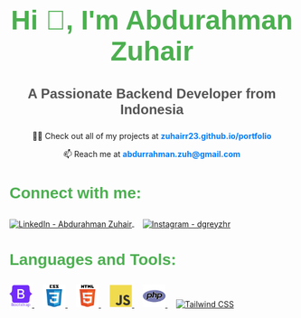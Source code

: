 <h1 align="center" style="font-size: 3rem; color: #4CAF50;">Hi 👋, I'm Abdurahman Zuhair</h1>
<h3 align="center" style="font-size: 1.5rem; color: #555;">A Passionate Backend Developer from Indonesia</h3>

<p align="center" style="margin-top: 20px;">
  👨‍💻 Check out all of my projects at 
  <a href="https://zuhairr23.github.io/portfolio/" target="_blank" style="color: #007bff; text-decoration: none; font-weight: bold;">
    zuhairr23.github.io/portfolio
  </a>
</p>

<p align="center" style="margin-top: 10px;">
  📫 Reach me at 
  <a href="mailto:abdurrahman.zuh@gmail.com" style="color: #007bff; text-decoration: none; font-weight: bold;">
    abdurrahman.zuh@gmail.com
  </a>
</p>

<h3 align="left" style="color: #4CAF50; font-size: 1.75rem;">Connect with me:</h3>
<p align="left">
  <a href="https://linkedin.com/in/abdurahman-zuhair" target="_blank" style="margin-right: 15px;">
    <img align="center" src="https://raw.githubusercontent.com/rahuldkjain/github-profile-readme-generator/master/src/images/icons/Social/linked-in-alt.svg" alt="LinkedIn - Abdurahman Zuhair" height="40" width="40" style="transition: transform 0.3s;" />
  </a>
  <a href="https://instagram.com/dgreyzhr" target="_blank">
    <img align="center" src="https://raw.githubusercontent.com/rahuldkjain/github-profile-readme-generator/master/src/images/icons/Social/instagram.svg" alt="Instagram - dgreyzhr" height="40" width="40" style="transition: transform 0.3s;" />
  </a>
</p>

<h3 align="left" style="color: #4CAF50; font-size: 1.75rem;">Languages and Tools:</h3>
<p align="left">
  <a href="https://getbootstrap.com" target="_blank" rel="noreferrer" style="margin-right: 15px;">
    <img src="https://raw.githubusercontent.com/devicons/devicon/master/icons/bootstrap/bootstrap-plain-wordmark.svg" alt="Bootstrap" width="40" height="40" style="transition: transform 0.3s;" />
  </a>
  <a href="https://www.w3schools.com/css/" target="_blank" rel="noreferrer" style="margin-right: 15px;">
    <img src="https://raw.githubusercontent.com/devicons/devicon/master/icons/css3/css3-original-wordmark.svg" alt="CSS3" width="40" height="40" style="transition: transform 0.3s;" />
  </a>
  <a href="https://www.w3.org/html/" target="_blank" rel="noreferrer" style="margin-right: 15px;">
    <img src="https://raw.githubusercontent.com/devicons/devicon/master/icons/html5/html5-original-wordmark.svg" alt="HTML5" width="40" height="40" style="transition: transform 0.3s;" />
  </a>
  <a href="https://developer.mozilla.org/en-US/docs/Web/JavaScript" target="_blank" rel="noreferrer" style="margin-right: 15px;">
    <img src="https://raw.githubusercontent.com/devicons/devicon/master/icons/javascript/javascript-original.svg" alt="JavaScript" width="40" height="40" style="transition: transform 0.3s;" />
  </a>
  <a href="https://www.php.net" target="_blank" rel="noreferrer" style="margin-right: 15px;">
    <img src="https://raw.githubusercontent.com/devicons/devicon/master/icons/php/php-original.svg" alt="PHP" width="40" height="40" style="transition: transform 0.3s;" />
  </a>
  <a href="https://tailwindcss.com/" target="_blank" rel="noreferrer">
    <img src="https://www.vectorlogo.zone/logos/tailwindcss/tailwindcss-icon.svg" alt="Tailwind CSS" width="40" height="40" style="transition: transform 0.3s;" />
  </a>
</p>

<!-- Optional CSS for hover effect -->
<style>
  a img:hover {
    transform: scale(1.2);
  }
  h1, h3 {
    font-family: 'Arial', sans-serif;
  }
</style>
